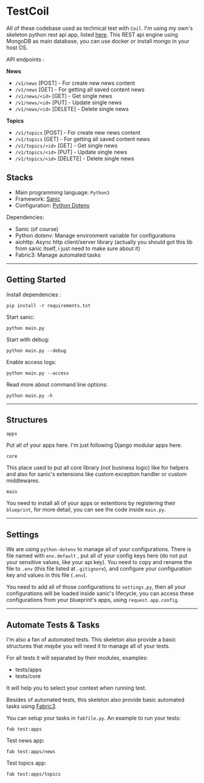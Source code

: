 # TestCoil

All of these codebase used as technical test with `Coil`.  I'm using my own's skeleton
python rest api app, listed [here](https://github.com/hiraq/base-sanic).  This REST api engine
using MongoDB as main database, you can use docker or install mongo in your host OS.

API endpoints :

**News**

- `/v1/news` [POST] - For create new news content
- `/v1/news` [GET] - For getting all saved content news
- `/v1/news/<id>` [GET] - Get single news
- `/v1/news/<id>` [PUT] - Update single news
- `/v1/news/<id>` [DELETE] - Delete single news

**Topics**

- `/v1/topics` [POST] - For create new news content
- `/v1/topics` [GET] - For getting all saved content news
- `/v1/topics/<id>` [GET] - Get single news
- `/v1/topics/<id>` [PUT] - Update single news
- `/v1/topics/<id>` [DELETE] - Delete single news

## Stacks

- Main programming language: `Python3`
- Framework: [Sanic](https://github.com/channelcat/sanic)
- Configuration: [Python Dotenv](https://github.com/theskumar/python-dotenv)

Dependencies:

- Sanic (of course)
- Python dotenv: Manage environment variable for configurations
- aiohttp: Async http client/server library (actually you should got this lib from sanic itself, i just need to make sure about it)
- Fabric3: Manage automated tasks

---

## Getting Started

Install dependencies :

```
pip install -r requirements.txt
```

Start sanic:

```
python main.py
```

Start with debug:

```
python main.py --debug
```

Enable access logs:

```
python main.py --access
```

Read more about command line options:

```
python main.py -h
```

---

## Structures

`apps` 

Put all of your apps here.  I'm just following Django modular apps here.

`core`

This place used to put all core library (not business logic) like for helpers
and also for sanic's extensions like custom exception handler or custom middlewares.

`main`

You need to install all of your apps or extentions by registering their `blueprint`,
for more detail, you can see the code inside `main.py`.

---

## Settings

We are using `python-dotenv` to manage all of your configurations.  There is file named
with `env.default` , put all of your config keys here (do not put your sensitive values, like
your api key).  You need to copy and rename the file to `.env` (this file listed at `.gitignore`),
and configure your configuration key and values in this file (`.env`).

You need to add all of those configurations to `settings.py`, then all your configurations will
be loaded inside sanic's lifecycle, you can access these configurations from your blueprint's apps, using
`request.app.config`.

---

## Automate Tests & Tasks

I'm also a fan of automated tests.  This skeleton also provide a basic structures that _maybe_ you 
will need it to manage all of your tests.

For all tests it will separated by their modules, examples:

- tests/apps
- tests/core

It will help you to select your context when running test. 

Besides of automated tests, this skeleton also provide basic automated tasks using [Fabric3](https://github.com/mathiasertl/fabric/).

You can setup your tasks in `fabfile.py`.  An example to run your tests:

```
fab test:apps
```

Test news app:

```
fab test:apps/news
```

Test topics app:

```
fab test:apps/topics
```
